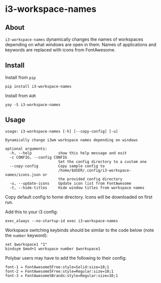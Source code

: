 # i3-workspace-names

## About

`i3-workspace-names` dynamically changes the names of workspaces depending on what windows are open in them. Names of applications and keywords are replaced with icons from FontAwesome.

## Install

Install from `pip`

```
pip install i3-workspace-names
```

Install from `AUR`

```
yay -S i3-workspace-names
```

## Usage

```
usage: i3-workspace-names [-h] [--copy-config] [-u]

Dynamically change i3wm workspace names depending on windows

optional arguments:
  -h, --help            show this help message and exit
  -c CONFIG, --config CONFIG
                        Set the config directory to a custom one
  --copy-config         Copy sample config to
                        /home/$USER/.config/i3-workspace-names/icons.json or
                        the provided config directory
  -u, --update-icons    Update icon list from FontAwesome
  -t, --hide-titles     Hide window titles from workspace names
```

Copy default config to home directory. Icons will be downloaded on first run.

Add this to your i3 config:

```
exec_always --no-startup-id exec i3-workspace-names
```

Workspace switching keybinds should be similar to the code below (note the `number` keyword):

```
set $workspace1 "1"
bindsym $mod+1 workspace number $workspace1
```

Polybar users may have to add the following to their config:

```
font-1 = FontAwesome5Free:style=Solid:size=10;1
font-2 = FontAwesome5Free:style=Regular:size=10;1
font-3 = FontAwesome5Brands:style=Regular:size=10;1
```
